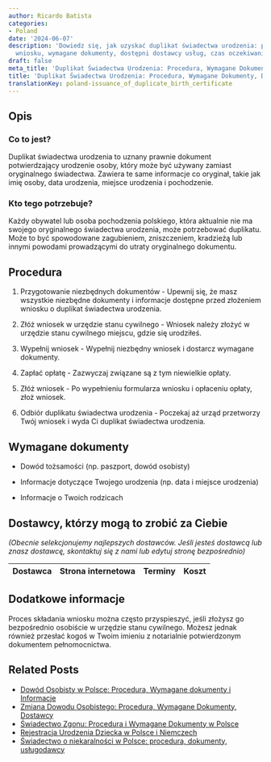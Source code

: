```yaml
---
author: Ricardo Batista
categories:
- Poland
date: '2024-06-07'
description: 'Dowiedz się, jak uzyskać duplikat świadectwa urodzenia: procedura składania
  wniosku, wymagane dokumenty, dostępni dostawcy usług, czas oczekiwania i koszty.'
draft: false
meta_title: 'Duplikat Świadectwa Urodzenia: Procedura, Wymagane Dokumenty, Dostawcy'
title: 'Duplikat Świadectwa Urodzenia: Procedura, Wymagane Dokumenty, Dostawcy'
translationKey: poland-issuance_of_duplicate_birth_certificate
---
```



## Opis
### Co to jest?
Duplikat świadectwa urodzenia to uznany prawnie dokument potwierdzający urodzenie osoby, który może być używany zamiast oryginalnego świadectwa. Zawiera te same informacje co oryginał, takie jak imię osoby, data urodzenia, miejsce urodzenia i pochodzenie.

### Kto tego potrzebuje?
Każdy obywatel lub osoba pochodzenia polskiego, która aktualnie nie ma swojego oryginalnego świadectwa urodzenia, może potrzebować duplikatu. Może to być spowodowane zagubieniem, zniszczeniem, kradzieżą lub innymi powodami prowadzącymi do utraty oryginalnego dokumentu.

## Procedura
1. Przygotowanie niezbędnych dokumentów - Upewnij się, że masz wszystkie niezbędne dokumenty i informacje dostępne przed złożeniem wniosku o duplikat świadectwa urodzenia.
   
2. Złóż wniosek w urzędzie stanu cywilnego - Wniosek należy złożyć w urzędzie stanu cywilnego miejscu, gdzie się urodziłeś.

3. Wypełnij wniosek - Wypełnij niezbędny wniosek i dostarcz wymagane dokumenty. 

4. Zapłać opłatę - Zazwyczaj związane są z tym niewielkie opłaty.

5. Złóż wniosek - Po wypełnieniu formularza wniosku i opłaceniu opłaty, złoż wniosek.

6. Odbiór duplikatu świadectwa urodzenia - Poczekaj aż urząd przetworzy Twój wniosek i wyda Ci duplikat świadectwa urodzenia.

## Wymagane dokumenty
- Dowód tożsamości (np. paszport, dowód osobisty)

- Informacje dotyczące Twojego urodzenia (np. data i miejsce urodzenia)

- Informacje o Twoich rodzicach

## Dostawcy, którzy mogą to zrobić za Ciebie

_(Obecnie selekcjonujemy najlepszych dostawców. Jeśli jesteś dostawcą lub znasz dostawcę, skontaktuj się z nami lub edytuj stronę bezpośrednio)_

| Dostawca        |     Strona internetowa  |     Terminy     |       Koszt      |
| :-------------: | :-------------: |  :-------------: | :-------------: |

## Dodatkowe informacje
Proces składania wniosku można często przyspieszyć, jeśli złożysz go bezpośrednio osobiście w urzędzie stanu cywilnego. Możesz jednak również przesłać kogoś w Twoim imieniu z notarialnie potwierdzonym dokumentem pełnomocnictwa.


## Related Posts

- [Dowód Osobisty w Polsce: Procedura, Wymagane dokumenty i Informacje](https://tramitit.com/pl/guides/poland/dowod_osobisty/)
- [Zmiana Dowodu Osobistego: Procedura, Wymagane Dokumenty, Dostawcy](https://tramitit.com/pl/guides/poland/zmiana_dowodu_osobistego/)
- [Świadectwo Zgonu: Procedura i Wymagane Dokumenty w Polsce](https://tramitit.com/pl/guides/poland/wydanie_aktu_zgonu/)
- [Rejestracja Urodzenia Dziecka w Polsce i Niemczech](https://tramitit.com/pl/guides/poland/rejestracja_urodzenia_dziecka_za_granica/)
- [Świadectwo o niekaralności w Polsce: procedura, dokumenty, usługodawcy](https://tramitit.com/pl/guides/poland/zaswiadczenie_o_niekaralnosci/)